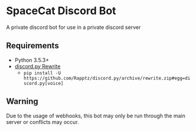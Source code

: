 # SpaceCat Discord Bot

A private discord bot for use in a private discord server

## Requirements

-   Python 3.5.3+
-   [discord.py Rewrite](https://github.com/Rapptz/discord.py/tree/rewrite)
    -   `pip install -U https://github.com/Rapptz/discord.py/archive/rewrite.zip#egg=discord.py[voice]`

## Warning

Due to the usage of webhooks, this bot may only be run through the main server or conflicts may occur.
